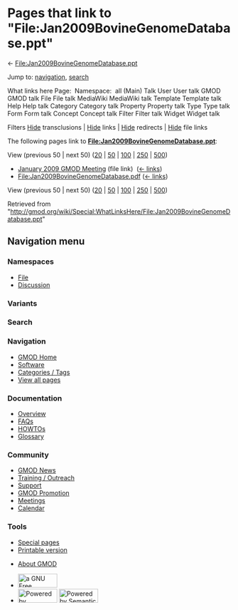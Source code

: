 <div id="mw-page-base" class="noprint">

</div>

<div id="mw-head-base" class="noprint">

</div>

<div id="content" class="mw-body" role="main">

<span id="top"></span>

<div id="mw-js-message" style="display:none;">

</div>



# <span dir="auto">Pages that link to "File:Jan2009BovineGenomeDatabase.ppt"</span>

<div id="bodyContent">

<div id="contentSub">

←
[File:Jan2009BovineGenomeDatabase.ppt](/wiki/File:Jan2009BovineGenomeDatabase.ppt "File:Jan2009BovineGenomeDatabase.ppt")

</div>

<div id="jump-to-nav" class="mw-jump">

Jump to: [navigation](#mw-navigation), [search](#p-search)

</div>

<div id="mw-content-text">

What links here Page:  Namespace:  all (Main) Talk User User talk GMOD
GMOD talk File File talk MediaWiki MediaWiki talk Template Template talk
Help Help talk Category Category talk Property Property talk Type Type
talk Form Form talk Concept Concept talk Filter Filter talk Widget
Widget talk

Filters
[Hide](/mediawiki/index.php?title=Special:WhatLinksHere/File:Jan2009BovineGenomeDatabase.ppt&hidetrans=1 "Special:WhatLinksHere/File:Jan2009BovineGenomeDatabase.ppt")
transclusions \|
[Hide](/mediawiki/index.php?title=Special:WhatLinksHere/File:Jan2009BovineGenomeDatabase.ppt&hidelinks=1 "Special:WhatLinksHere/File:Jan2009BovineGenomeDatabase.ppt")
links \|
[Hide](/mediawiki/index.php?title=Special:WhatLinksHere/File:Jan2009BovineGenomeDatabase.ppt&hideredirs=1 "Special:WhatLinksHere/File:Jan2009BovineGenomeDatabase.ppt")
redirects \|
[Hide](/mediawiki/index.php?title=Special:WhatLinksHere/File:Jan2009BovineGenomeDatabase.ppt&hideimages=1 "Special:WhatLinksHere/File:Jan2009BovineGenomeDatabase.ppt")
file links

The following pages link to
**[File:Jan2009BovineGenomeDatabase.ppt](/wiki/File:Jan2009BovineGenomeDatabase.ppt "File:Jan2009BovineGenomeDatabase.ppt")**:

View (previous 50 \| next 50)
([20](/mediawiki/index.php?title=Special:WhatLinksHere/File:Jan2009BovineGenomeDatabase.ppt&limit=20 "Special:WhatLinksHere/File:Jan2009BovineGenomeDatabase.ppt")
\|
[50](/mediawiki/index.php?title=Special:WhatLinksHere/File:Jan2009BovineGenomeDatabase.ppt&limit=50 "Special:WhatLinksHere/File:Jan2009BovineGenomeDatabase.ppt")
\|
[100](/mediawiki/index.php?title=Special:WhatLinksHere/File:Jan2009BovineGenomeDatabase.ppt&limit=100 "Special:WhatLinksHere/File:Jan2009BovineGenomeDatabase.ppt")
\|
[250](/mediawiki/index.php?title=Special:WhatLinksHere/File:Jan2009BovineGenomeDatabase.ppt&limit=250 "Special:WhatLinksHere/File:Jan2009BovineGenomeDatabase.ppt")
\|
[500](/mediawiki/index.php?title=Special:WhatLinksHere/File:Jan2009BovineGenomeDatabase.ppt&limit=500 "Special:WhatLinksHere/File:Jan2009BovineGenomeDatabase.ppt"))

- [January 2009 GMOD
  Meeting](/wiki/January_2009_GMOD_Meeting "January 2009 GMOD Meeting")
  (file link) ‎ <span class="mw-whatlinkshere-tools">([←
  links](/mediawiki/index.php?title=Special:WhatLinksHere&target=January+2009+GMOD+Meeting "Special:WhatLinksHere"))</span>
- [File:Jan2009BovineGenomeDatabase.pdf](/wiki/File:Jan2009BovineGenomeDatabase.pdf "File:Jan2009BovineGenomeDatabase.pdf")
  ‎ <span class="mw-whatlinkshere-tools">([←
  links](/mediawiki/index.php?title=Special:WhatLinksHere&target=File%3AJan2009BovineGenomeDatabase.pdf "Special:WhatLinksHere"))</span>

View (previous 50 \| next 50)
([20](/mediawiki/index.php?title=Special:WhatLinksHere/File:Jan2009BovineGenomeDatabase.ppt&limit=20 "Special:WhatLinksHere/File:Jan2009BovineGenomeDatabase.ppt")
\|
[50](/mediawiki/index.php?title=Special:WhatLinksHere/File:Jan2009BovineGenomeDatabase.ppt&limit=50 "Special:WhatLinksHere/File:Jan2009BovineGenomeDatabase.ppt")
\|
[100](/mediawiki/index.php?title=Special:WhatLinksHere/File:Jan2009BovineGenomeDatabase.ppt&limit=100 "Special:WhatLinksHere/File:Jan2009BovineGenomeDatabase.ppt")
\|
[250](/mediawiki/index.php?title=Special:WhatLinksHere/File:Jan2009BovineGenomeDatabase.ppt&limit=250 "Special:WhatLinksHere/File:Jan2009BovineGenomeDatabase.ppt")
\|
[500](/mediawiki/index.php?title=Special:WhatLinksHere/File:Jan2009BovineGenomeDatabase.ppt&limit=500 "Special:WhatLinksHere/File:Jan2009BovineGenomeDatabase.ppt"))

</div>

<div class="printfooter">

Retrieved from
"<http://gmod.org/wiki/Special:WhatLinksHere/File:Jan2009BovineGenomeDatabase.ppt>"

</div>

<div id="catlinks" class="catlinks catlinks-allhidden">

</div>

<div class="visualClear">

</div>

</div>

</div>

<div id="mw-navigation">

## Navigation menu

<div id="mw-head">



<div id="left-navigation">

<div id="p-namespaces" class="vectorTabs" role="navigation"
aria-labelledby="p-namespaces-label">

### Namespaces

- <span id="ca-nstab-image"><a href="/wiki/File:Jan2009BovineGenomeDatabase.ppt" accesskey="c"
  title="View the file page [c]">File</a></span>
- <span id="ca-talk"><a
  href="/mediawiki/index.php?title=File_talk:Jan2009BovineGenomeDatabase.ppt&amp;action=edit&amp;redlink=1"
  accesskey="t"
  title="Discussion about the content page [t]">Discussion</a></span>

</div>

<div id="p-variants" class="vectorMenu emptyPortlet" role="navigation"
aria-labelledby="p-variants-label">

### 

### Variants[](#)

<div class="menu">

</div>

</div>

</div>

<div id="right-navigation">





</div>

<div id="p-search" role="search">

### Search

<div id="simpleSearch">

</div>

</div>

</div>

</div>

<div id="mw-panel">

<div id="p-logo" role="banner">

<a href="/wiki/Main_Page"
style="background-image: url(http://gmod.org/images/GMOD-cogs.png);"
title="Visit the main page"></a>

</div>

<div id="p-Navigation" class="portal" role="navigation"
aria-labelledby="p-Navigation-label">

### Navigation

<div class="body">

- <span id="n-GMOD-Home">[GMOD Home](/wiki/Main_Page)</span>
- <span id="n-Software">[Software](/wiki/GMOD_Components)</span>
- <span id="n-Categories-.2F-Tags">[Categories /
  Tags](/wiki/Categories)</span>
- <span id="n-View-all-pages">[View all
  pages](/wiki/Special:AllPages)</span>

</div>

</div>

<div id="p-Documentation" class="portal" role="navigation"
aria-labelledby="p-Documentation-label">

### Documentation

<div class="body">

- <span id="n-Overview">[Overview](/wiki/Overview)</span>
- <span id="n-FAQs">[FAQs](/wiki/Category:FAQ)</span>
- <span id="n-HOWTOs">[HOWTOs](/wiki/Category:HOWTO)</span>
- <span id="n-Glossary">[Glossary](/wiki/Glossary)</span>

</div>

</div>

<div id="p-Community" class="portal" role="navigation"
aria-labelledby="p-Community-label">

### Community

<div class="body">

- <span id="n-GMOD-News">[GMOD News](/wiki/GMOD_News)</span>
- <span id="n-Training-.2F-Outreach">[Training /
  Outreach](/wiki/Training_and_Outreach)</span>
- <span id="n-Support">[Support](/wiki/Support)</span>
- <span id="n-GMOD-Promotion">[GMOD
  Promotion](/wiki/GMOD_Promotion)</span>
- <span id="n-Meetings">[Meetings](/wiki/Meetings)</span>
- <span id="n-Calendar">[Calendar](/wiki/Calendar)</span>

</div>

</div>

<div id="p-tb" class="portal" role="navigation"
aria-labelledby="p-tb-label">

### Tools

<div class="body">

- <span id="t-specialpages"><a href="/wiki/Special:SpecialPages" accesskey="q"
  title="A list of all special pages [q]">Special pages</a></span>
- <span id="t-print"><a
  href="/mediawiki/index.php?title=Special:WhatLinksHere/File:Jan2009BovineGenomeDatabase.ppt&amp;printable=yes"
  rel="alternate" accesskey="p"
  title="Printable version of this page [p]">Printable version</a></span>

</div>

</div>

</div>

</div>

<div id="footer" role="contentinfo">

- <span id="footer-places-about">[About
  GMOD](/wiki/GMOD:About "GMOD:About")</span>

<!-- -->

- <span id="footer-copyrightico">[<img src="http://www.gnu.org/graphics/gfdl-logo-small.png" width="88"
  height="31" alt="a GNU Free Documentation License" />](http://www.gnu.org/licenses/fdl-1.3.html)</span>
- <span id="footer-poweredbyico">[<img src="/mediawiki/skins/common/images/poweredby_mediawiki_88x31.png"
  width="88" height="31" alt="Powered by MediaWiki" />](//www.mediawiki.org/)
  [<img
  src="/mediawiki/extensions/SemanticMediaWiki/includes/../resources/images/smw_button.png"
  width="88" height="31" alt="Powered by Semantic MediaWiki" />](https://www.semantic-mediawiki.org/wiki/Semantic_MediaWiki)</span>

<div style="clear:both">

</div>

</div>
